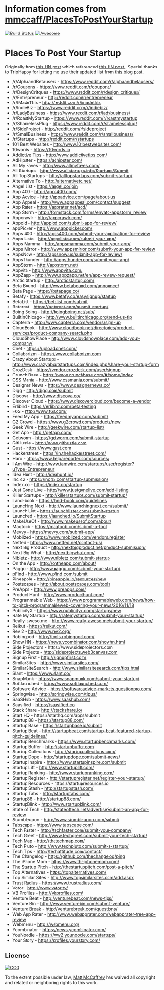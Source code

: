 # Information comes from [mmccaff/PlacesToPostYourStartup](https://github.com/mmccaff/PlacesToPostYourStartup)
[![Build Status](https://travis-ci.org/mmccaff/PlacesToPostYourStartup.svg?branch=master)](https://travis-ci.org/mmccaff/PlacesToPostYourStartup) [![Awesome](https://cdn.rawgit.com/sindresorhus/awesome/d7305f38d29fed78fa85652e3a63e154dd8e8829/media/badge.svg)](https://github.com/sindresorhus/awesome)

# Places To Post Your Startup

Originally from [this HN post](https://news.ycombinator.com/item?id=7248460) which referenced [this HN post ](https://news.ycombinator.com/item?id=6492109). Special thanks to TripHappy for letting me use their updated list from [this blog post](https://triphappy.com/blog/131-startup-directories-to-promote-your-startup/1).

* /r/AlphaandBetausers - https://www.reddit.com/r/alphaandbetausers/
* /r/Coupons - https://www.reddit.com/r/coupons/
* /r/DesignCritques - https://www.reddit.com/r/design_critiques/
* /r/Entrepreneur - http://reddit.com/r/entrepreneur
* /r/IMadeThis - http://reddit.com/r/imadethis
* /r/IndieBiz - https://www.reddit.com/r/indiebiz/
* /r/LadyBusiness - https://www.reddit.com/r/ladybusiness/
* /r/RoastMyStartup - https://www.reddit.com/r/roastmystartup
* /r/ShamelessPlug - https://www.reddit.com/r/shamelessplug/
* /r/SideProject - http://reddit.com/r/sideproject
* /r/SmallBusiness - https://www.reddit.com/r/smallbusiness/
* /r/Startups - http://reddit.com/r/startups
* 101 Best Websites - http://www.101bestwebsites.com/
* 10words - https://10words.io
* Addictive Tips - http://www.addictivetips.com/
* AdHipster - https://adhipster.com/
* All My Faves - http://www.allmyfaves.com/
* All Startups - http://www.allstartups.info/Startups/Submit
* All Top Startups - http://alltopstartups.com/submit-startup/
* Alternative To - http://alternativeto.net/
* Angel List - https://angel.co/join
* App 400 - http://apps400.com/
* App Advice - http://appadvice.com/page/about-us
* App Appeal - http://www.appappeal.com/contact/suggest
* App Rater - https://apprater.net/add/
* App Storm - http://formstack.com/forms/envato-appstorm_review
* Appcrawlr - http://appcrawlr.com/
* Appoid - http://appiod.com/submit-app-for-review/
* appPicker - http://www.apppicker.com/
* Apps 400 - http://apps400.com/submit-your-application-for-review
* Apps Listo - http://appslisto.com/submit-your-app/
* Apps Mamma - http://appsmamma.com/submit-your-app/
* Apps Mirror - http://www.appsmirror.com/submit-your-app-for-review
* AppsNow - http://appsnow.us/submit-app-for-review/
* AppsThunder - http://appsthunder.com/submit-your-app/
* AppStorm - http://appstorm.net/
* Appvita - http://www.appvita.com/
* AppZapp - http://www.appzapp.net/en/app-review-request/
* Arctic Startup - http://arcticstartup.com/
* Beta Bound - http://www.betabound.com/announce/
* Beta Page - https://betapage.co/
* Betafy - https://www.betafy.co/easysignup/startup
* BetaList - https://betalist.com/submit
* Beterest - https://beterest.com/submit-startup/
* Boing Boing - http://boingboing.net/sub/
* BuiltInChicago - http://www.builtinchicago.org/send-us-tip
* Capterra - http://www.capterra.com/vendors/sign-up
* CloudBook - http://www.cloudbook.net/directories/product-services/product-company-search.php
* CloudShowPlace - http://www.cloudshowplace.com/add-your-company/
* Cnet - https://upload.cnet.com/
* Collaborizm - https://www.collaborizm.com
* Crazy About Startups - http://www.crazyaboutstartups.com/index.php/share-your-startup-form
* CrozDesk - https://vendor.crozdesk.com/user/signup
* Crunch Base - https://www.crunchbase.com/#/home/index
* CSS Mania - http://www.cssmania.com/submit/
* Designer News - https://www.designernews.co/
* Digg - http://digg.com/submit
* Discova - http://www.discova.co/
* Discover Cloud - https://www.discovercloud.com/become-a-vendor
* Erlibird - https://erlibird.com/beta-testing
* F6S - http://www.f6s.com/
* Feed My App - https://feedmyapp.com/submit/
* G2 Crowd - https://www.g2crowd.com/products/new
* Geek Wire - http://geekwire.com/startup-list/
* Get App - http://getapp.com/
* Getworm - https://getworm.com/submit-startup
* GitHustle - http://www.githustle.com
* Gust - https://www.gust.com
* Hackerstreet - https://in.thehackerstreet.com/
* Haro - https://www.helpareporter.com/sources/
* I Am Wire - http://www.iamwire.com/startups/user/register?uType=Entrepreneur
* Idea Hunt - http://ideahunt.io/
* Inc 42 - https://inc42.com/startup-submission/
* Index.co - https://index.co/startup
* Just Gone Live - http://www.justgonelive.com/add-listing
* Killer Startups - http://killerstartups.com/submit-startup/
* Land-book - https://land-book.com/guidelines
* Launching Next - http://www.launchingnext.com/submit/
* Launch List - https://launchlister.com/submit-startup
* Launched - https://launched.io/SubmitStartup
* MakeUseOf - http://www.makeuseof.com/about/
* Maqtoob - https://maqtoob.com/submit-a-tool
* Mevvy - https://mevvy.com/submit-app/
* Mobilzed - https://www.moblized.com/vendors/register
* Netted - https://www.netted.net/contact-us/
* Next Big Product - http://nextbigproduct.net/product-submission/
* Next Big What - http://nextbigwhat.com/
* Nibletz - http://www.nibletz.com/submit-startup
* On the App - http://ontheapp.com/about/
* Paggu - http://www.paggu.com/submit-your-startup/
* pFind - http://www.pfind.com/submit
* Pineapple - http://pineapple.io/resources/new
* Postscapes - http://about.postscapes.com/tools
* PreApps - http://www.preapps.com/
* Product Hunt - http://www.producthunt.com/
* Programmable Web - https://www.programmableweb.com/news/how-to-pitch-programmableweb-covering-your-news/2016/11/18
* PublicityX - https://www.publicityx.com/startups/new
* Rate My Startup - http://ratemystartup.com/submit-your-startup/
* Really-aweso.me - http://www.really-aweso.me/submit-your-startup/
* Reikut - https://reikut.com/
* Rev 2 - http://www.rev2.org/
* Robingood - http://tools.robingood.com/
* Show HN - https://news.ycombinator.com/showhn.html
* Side Projectors - https://www.sideprojectors.com
* Side Projects - http://sideprojects.web3canvas.com
* Signup First - http://signupfirst.com/
* SimilarSites - http://www.similarsites.com/
* SimilarSiteSearch - http://www.similarsitesearch.com/tips.html
* Slant - https://www.slant.co/
* SnapMunk - https://www.snapmunk.com/submit-your-startup/
* Softlaunched - https://www.softlaunched.com/
* Software Advice - https://softwareadvice-markets.questionpro.com/
* Springwise - http://springwise.com/tipus/
* SaaSHub - https://www.saashub.com/
* Saasified - https://saasified.co
* Stack Share - http://stackshare.io/
* Start HQ - https://starthq.com/apps/submit
* Startup 88 - https://startup88.com/
* Startup Base - https://startupbase.io/submit
* Startup Beat - http://startupbeat.com/startup-beat-featured-startup-pitch-guidelines/
* Startup Benchmarks - https://www.startupbenchmarks.com/
* Startup Buffer - http://startupbuffer.com
* Startup Collections - http://startupcollections.com/
* Startup Dope - http://startupdope.com/submit-news/
* Startup Inspire - https://www.startupinspire.com/submit
* Startup Lift - http://www.startuplift.com/
* Startup Ranking - http://www.startupranking.com/
* Startup Register - http://startupregister.net/register-your-startup/
* Startup Resources - https://startupresources.io
* Startup Stash - http://startupstash.com/
* Startup Tabs - http://startuptabs.com/
* Startup88 - http://startup88.com/
* StartupBlink - http://www.startupblink.com/
* State of Tech - http://stateoftech.net/advertise?submit-an-app-for-review
* Stumbleupon - http://www.stumbleupon.com/submit
* Tabscape - https://www.tapscape.com/
* Tech Faster - http://techfaster.com/submit-your-company/
* Tech Greet - http://www.techgreet.com/submit-your-tech-startup/
* Tech Map - http://thetechmap.com/
* Tech Pluto - http://www.techpluto.com/submit-a-startup/
* Tech Tips - http://techattitude.com/contact/
* The Changelog - https://github.com/thechangelog/ping
* The iPhone Mom - https://www.theiphonemom.com/
* The Startup Pitch - http://thestartuppitch.com/post-a-pitch/
* Top Alternatives - https://topalternatives.com/
* Top Similar Sites - http://www.topsimilarsites.com/add.aspx
* Trust Radius - https://www.trustradius.com/
* Vator - http://www.vator.tv/
* VB Profiles - http://vbprofiles.com/
* Venture Beat - http://venturebeat.com/news-tips/
* Venture Bin - http://www.venturebin.com/submit-venture/
* Venture Break - http://venturebreak.com/questions/
* Web App Rater - http://www.webapprater.com/webapprater-free-app-review
* Webmenu - http://webmenu.org/
* Ycombinator - https://news.ycombinator.com/
* YouNoodle - https://ww2.younoodle.com/startups/
* Your Story - https://profiles.yourstory.com/

## License

[![CC0](http://i.creativecommons.org/p/zero/1.0/88x31.png)](http://creativecommons.org/publicdomain/zero/1.0/)

To the extent possible under law, [Matt McCaffrey](http://www.mattmccaffrey.com/) has waived all copyright and related or neighboring rights to this work.

